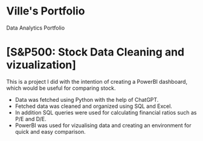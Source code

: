 # Ville's Portfolio
Data Analytics Portfolio

# [S&P500: Stock Data Cleaning and vizualization]

This is a project I did with the intention of creating a PowerBI dashboard, which would be useful for comparing stock.

* Data was fetched using Python with the help of ChatGPT.
* Fetched data was cleaned and organized using SQL and Excel.
* In addition SQL queries were used for calculating financial ratios such as P/E and D/E.
* PowerBI was used for vizualising data and creating an environment for quick and easy comparison. 

